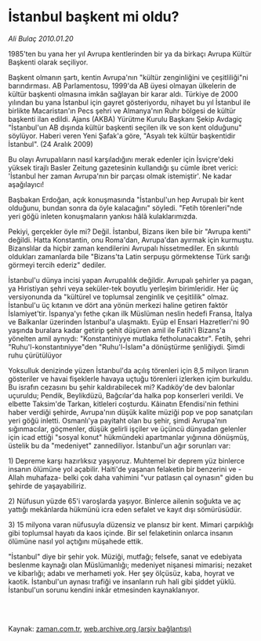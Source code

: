 # İstanbul başkent mi oldu?

*Ali Bulaç 2010.01.20*

<td class="columnist-detail">
<p>1985'ten bu yana her yıl Avrupa kentlerinden bir ya da birkaçı Avrupa Kültür Başkenti olarak seçiliyor.</p>
<p>
<div id="haberMetinDiv">
<p>Başkent olmanın şartı, kentin Avrupa'nın "kültür zenginliğini ve çeşitliliği"ni barındırması. AB Parlamentosu, 1999'da AB üyesi olmayan ülkelerin de kültür başkenti olmasına imkân sağlayan bir karar aldı. Türkiye de 2000 yılından bu yana İstanbul için gayret gösteriyordu, nihayet bu yıl İstanbul ile birlikte Macaristan'ın Pecs şehri ve Almanya'nın Ruhr bölgesi de kültür başkenti ilan edildi. Ajans (AKBA) Yürütme Kurulu Başkanı Şekip Avdagiç "İstanbul'un AB dışında kültür başkenti seçilen ilk ve son kent olduğunu" söylüyor. Haberi veren Yeni Şafak'a göre, "Asyalı tek kültür başkentidir İstanbul". (24 Aralık 2009)
<p>Bu olayı Avrupalıların nasıl karşıladığını merak edenler için İsviçre'deki yüksek tirajlı Basler Zeitung gazetesinin kullandığı şu cümle ibret verici: 'İstanbul her zaman Avrupa'nın bir parçası olmak istemiştir'. Ne kadar aşağılayıcı!
<p>Başbakan Erdoğan, açık konuşmasında "İstanbul'un hep Avrupalı bir kent olduğunu, bundan sonra da öyle kalacağını" söyledi. "Fetih törenleri"nde yeri göğü inleten konuşmaların yankısı hâlâ kulaklarımızda.
<p>Pekiyi, gerçekler öyle mi? Değil. İstanbul, Bizans iken bile bir "Avrupa kenti" değildi. Hatta Konstantin, onu Roma'dan, Avrupa'dan ayırmak için kurmuştu. Bizanslılar da hiçbir zaman kendilerini Avrupalı hissetmediler. En sıkıntılı oldukları zamanlarda bile "Bizans'ta Latin serpuşu görmektense Türk sarığı görmeyi tercih ederiz" dediler.
<p>İstanbul'u dünya incisi yapan Avrupalılık değildir. Avrupalı şehirler ya pagan, ya Hıristiyan şehri veya seküler-tek boyutlu yerleşim birimleridir. Her üç versiyonunda da "kültürel ve toplumsal zenginlik ve çeşitlilik" olmaz. İstanbul'u üç kıtanın ve dört ana yönün merkezi haline getiren faktör İslamiyet'tir. İspanya'yı fethe çıkan ilk Müslüman neslin hedefi Fransa, İtalya ve Balkanlar üzerinden İstanbul'a ulaşmaktı. Eyüp el Ensari Hazretleri'ni 90 yaşında buralara kadar getirip şehit düşüren amil ile Fatih'i Bizans'a yönelten amil aynıydı: "Konstantiniyye mutlaka fetholunacaktır". Fetih, şehri "Ruhu'l-konstantıniyye"den "Ruhu'l-İslam"a dönüştürme şenliğiydi. Şimdi ruhu çürütülüyor
<p>Yoksulluk denizinde yüzen İstanbul'da açılış törenleri için 8,5 milyon liranın gösteriler ve havai fişeklerle havaya uçtuğu törenleri izlerken içim burkuldu. Bu israfın cezasını bu şehir kaldırabilecek mi? Kadıköy'de dev balonlar uçuruldu; Pendik, Beylikdüzü, Bağcılar'da halka pop konserleri verildi. Ve elbette Taksim'de Tarkan, kitleleri coşturdu. Kâinatın Efendisi'nin fethini haber verdiği şehirde, Avrupa'nın düşük kalite müziği pop ve pop sanatçıları yeri göğü inletti. Osmanlı'ya payitaht olan bu şehir, şimdi Avrupa'nın sığınmacılar, göçmenler, düşük gelirli işçiler ve üçüncü dünyadan gelenler için icad ettiği "sosyal konut" hükmündeki apartmanlar yığınına dönüşmüş, üstelik bu da "medeniyet" zannediliyor. İstanbul'un ağır sorunları var:
<p>1) Depreme karşı hazırlıksız yaşıyoruz. Muhtemel bir deprem yüz binlerce insanın ölümüne yol açabilir. Haiti'de yaşanan felaketin bir benzerini ve -Allah muhafaza- belki çok daha vahimini "vur patlasın çal oynasın" giden bu şehirde de yaşayabiliriz.
<p>2) Nüfusun yüzde 65'i varoşlarda yaşıyor. Binlerce ailenin soğukta ve aç yattığı mekânlarda hükmünü icra eden sefalet ve kayıt dışı sömürüsüdür.
<p>3) 15 milyona varan nüfusuyla düzensiz ve plansız bir kent. Mimari çarpıklığı gibi toplumsal hayatı da kaos içinde. Bir sel felaketinin onlarca insanın ölümüne nasıl yol açtığını müşahede ettik.
<p>"İstanbul" diye bir şehir yok. Müziği, mutfağı; felsefe, sanat ve edebiyata beslenme kaynağı olan Müslümanlığı; medeniyet nişanesi mimarisi; nezaket ve kibarlığı; adabı ve merhameti yok. Her şey ölçüsüz, kaba, hoyrat ve kaotik. İstanbul'un aynası trafiği ve insanların ruh hali gibi şiddet yüklü. İstanbul'un sorunu kendini inkâr etmesinden kaynaklanıyor.</p></p></p></p></p></p></p></p></p></p></div>
</p>


<p><br>
		 </br></p></td>

Kaynak: [zaman.com.tr](http://zaman.com.tr/yazar.do?yazino=942407), [web.archive.org (arşiv bağlantısı)](http://web.archive.org/web/20120125195833/http://www.zaman.com.tr/yazar.do?yazino=942407)
